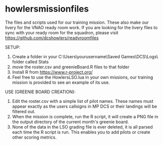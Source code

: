 # howlersmissionfiles
The files and scripts used for our training mission.  These also make our livery for the VNAO ready room work.  If you are looking for the livery files to sync with your ready room for the squadron, please visit https://github.com/dcshowlers/readyroomfiles

SETUP:
1.  Create a folder in your C:\Users\yourusername\Saved Games\DCS\Logs\ folder called Stats
2.  move the roster.csv and greenieBoard.R files to that folder
3.  Install R from https://www.r-project.org/
4.  Feel free to use the HowlersLSO.lua in your own missions, our training mission is provided to see an example of its use.

USE (GREENIE BOARD CREATION):
1.  Edit the roster.csv with a simple list of pilot names.  These names must appear exactly as the users callsigns in MP DCS or their landings will be filtered out.
2.  When the mission is complete, run the R script, it will create a PNG file in the output directory of the current month's greenie board.  
3.  None of the data in the LSO grading file is ever deleted, it is all parsed each time the R script is run.  This enables you to add pilots or create other scoring metrics.
